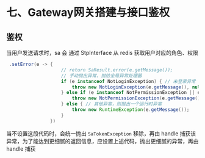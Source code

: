 # 七、Gateway网关搭建与接口鉴权



## 鉴权

当用户发送请求时，sa 会 通过 StpInterface 从 redis 获取用户对应的角色、权限

```java
 .setError(e -> {
                    // return SaResult.error(e.getMessage());
                    // 手动抛出异常，抛给全局异常处理器
                    if (e instanceof NotLoginException) { // 未登录异常
                        throw new NotLoginException(e.getMessage(), null, null);
                    } else if (e instanceof NotPermissionException || e instanceof NotRoleException) { // 权限不足，或不具备角色，统一抛出权限不足异常
                        throw new NotPermissionException(e.getMessage());
                    } else { // 其他异常，则抛出一个运行时异常
                        throw new RuntimeException(e.getMessage());
                    }
                })
```

当不设置这段代码时，会统一抛出 `SaTokenException` 移除，再由 handle 捕获该异常，为了能达到更细腻的返回信息，应设置上述代码，抛出更细腻的异常，再由 handle 捕获

